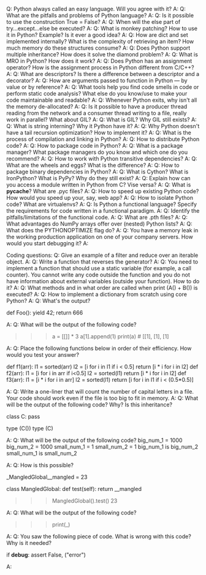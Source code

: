 Q: Python always called an easy language. Will you agree with it?
A:
Q: What are the pitfalls and problems of Python language?
A:
Q: Is it possible to use the construction True = False?
A:
Q: When will the else part of try...except...else be executed?
A:
Q: What is monkey patching? How to use it in Python? Example? Is it ever a good idea?
A:
Q: How are dict and set implemented internally? What is the complexity of retrieving an item? How much memory do these structures consume?
A:
Q: Does Python support multiple inheritance? How does it solve the diamond problem?
A:
Q: What is MRO in Python? How does it work?
A:
Q: Does Python has an assignment operator? How is the assignment process in Python different from C/C++?
A:
Q: What are descriptors? Is there a difference between a descriptor and a decorator?
A:
Q: How are arguments passed to function in Python — by value or by reference?
A:
Q: What tools help you find code smells in code or perform static code analysis? What else do you know/use to make your code maintainable and readable?
A:
Q: Whenever Python exits, why isn't all the memory de-allocated?
A:
Q: Is it possible to have a producer thread reading from the network and a consumer thread writing to a file, really work in parallel? What about GIL?
A:
Q: What is GIL? Why GIL still exists?
A:
Q: What is string interning? Why it Python have it?
A:
Q: Why Python doesn't have a tail recursion optimization? How to implement it?
A:
Q: What is the process of compilation and linking in Python?
A:
Q: How to distribute Python code?
A:
Q: How to package code in Python?
A:
Q: What is a package manager? What package managers do you know and which one do you recommend?
A:
Q: How to work with Python transitive dependencies?
A:
Q: What are the wheels and eggs? What is the difference?
A:
Q: How to package binary dependencies in Python?
A:
Q: What is Cython? What is IronPython? What is PyPy? Why do they still exist?
A:
Q: Explain how can you access a module written in Python from C? Vise versa?
A:
Q: What is __pycache__? What are .pyc files?
A:
Q: How to speed up existing Python code? How would you speed up your, say, web app?
A:
Q: How to isolate Python code? What are virtualenvs?
A:
Q: Is Python a functional language? Specify the requirements for code written in a functional paradigm.
A:
Q: Identify the pitfalls/limitations of the functional code.
A:
Q: What are .pth files?
A:
Q: What advantages do NumPy arrays offer over (nested) Python lists?
A:
Q: What does the PYTHONOPTIMIZE flag do?
A:
Q: You have a memory leak in the working production application on one of your company servers. How would you start debugging it?
A:

Coding questions:
Q: Give an example of a filter and reduce over an iterable object.
A:
Q: Write a function that reverses the generator?
A:
Q: You need to implement a function that should use a static variable (for example, a call counter). You cannot write any code outside the function and you do not have information about external variables (outside your function). How to do it?
A:
Q: What methods and in what order are called when print (A() + B()) is executed?
A:
Q: How to implement a dictionary from scratch using core Python?
A:
Q: What's the output?

def Foo(): 
    yield 42;
    return 666

A:
Q: What will be the output of the following code?
>>> a = [[]] * 3
>>> a[1].append(1)
>>> print(a)  # [[1], [1], [1]

A:
Q: Place the following functions below in order of their efficiency. How would you test your answer?

def f1(arr):
    l1 = sorted(arr)
    l2 = [i for i in l1 if i < 0.5]
    return [i * i for i in l2]
def f2(arr):
    l1 = [i for i in arr if i<0.5]
    l2 = sorted(l1)
    return [i * i for i in l2]
def f3(arr):
    l1 = [i * i for i in arr]
    l2 = sorted(l1)
    return [i for i in l1 if i < (0.5*0.5)]

A:
Q: Write a one-liner that will count the number of capital letters in a file. Your code should work even if the file is too big to fit in memory.
A:
Q: What will be the output of the following code? Why? Is this inheritance?

class C:
    pass

type (C())
type (C)

A:
Q: What will be the output of the following code?
big_num_1   = 1000
big_num_2   = 1000
small_num_1 = 1
small_num_2 = 1
big_num_1 is big_num_2
small_num_1 is small_num_2

A:
Q: How is this possible?

_MangledGlobal__mangled = 23

class MangledGlobal:
     def test(self):
         return __mangled

>>> MangledGlobal().test()
23

A:
Q: What will be the output of the following code?

>>> print(_)

A:
Q: You saw the following piece of code. What is wrong with this code? Why is it needed?

if __debug__:
    assert False, ("error")

A: